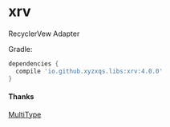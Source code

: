# xrv

RecyclerVew Adapter

Gradle:
```groovy
dependencies {
  compile 'io.github.xyzxqs.libs:xrv:4.0.0'
}
```

#### Thanks

[MultiType](https://github.com/drakeet/MultiType)
